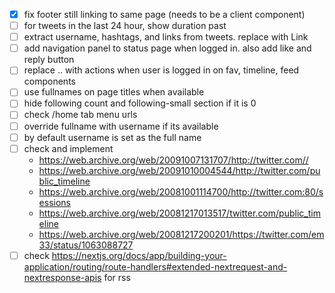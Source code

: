 - [x] fix footer still linking to same page (needs to be a client component)
- [ ] for tweets in the last 24 hour, show duration past
- [ ] extract username, hashtags, and links from tweets. replace with Link
- [ ] add navigation panel to status page when logged in. also add like and reply button
- [ ] replace .. with actions when user is logged in on fav, timeline, feed components
- [ ] use fullnames on page titles when available
- [ ] hide following count and following-small section if it is 0
- [ ] check /home tab menu urls
- [ ] override fullname with username if its available
- [ ] by default username is set as the full name
- [ ] check and implement
  - https://web.archive.org/web/20091007131707/http://twitter.com//
  - https://web.archive.org/web/20091010004544/http://twitter.com/public_timeline
  - https://web.archive.org/web/20081001114700/http://twitter.com:80/sessions
  - https://web.archive.org/web/20081217013517/twitter.com/public_timeline
  - https://web.archive.org/web/20081217200201/https://twitter.com/em33/status/1063088727
- [ ] check https://nextjs.org/docs/app/building-your-application/routing/route-handlers#extended-nextrequest-and-nextresponse-apis for rss
